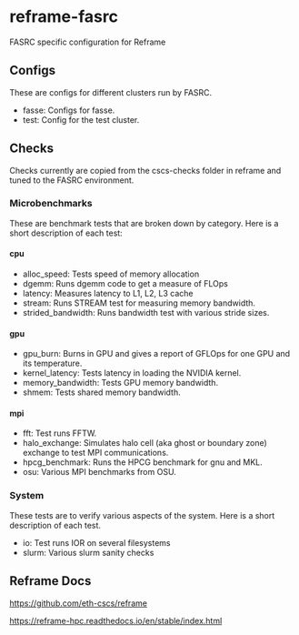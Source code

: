# reframe-fasrc
FASRC specific configuration for Reframe

## Configs
These are configs for different clusters run by FASRC.

* fasse: Configs for fasse.
* test: Config for the test cluster.

## Checks
Checks currently are copied from the cscs-checks folder in reframe and tuned to the FASRC environment.

### Microbenchmarks
These are benchmark tests that are broken down by category.  Here is a short description of each test:

#### cpu
* alloc_speed: Tests speed of memory allocation
* dgemm: Runs dgemm code to get a measure of FLOps
* latency: Measures latency to L1, L2, L3 cache
* stream: Runs STREAM test for measuring memory bandwidth.
* strided_bandwidth: Runs bandwidth test with various stride sizes.

#### gpu
* gpu_burn: Burns in GPU and gives a report of GFLOps for one GPU and its temperature.
* kernel_latency: Tests latency in loading the NVIDIA kernel.
* memory_bandwidth: Tests GPU memory bandwidth.
* shmem: Tests shared memory bandwidth.

#### mpi
* fft: Test runs FFTW.
* halo_exchange: Simulates halo cell (aka ghost or boundary zone) exchange to test MPI communications.
* hpcg_benchmark: Runs the HPCG benchmark for gnu and MKL.
* osu: Various MPI benchmarks from OSU.

### System
These tests are to verify various aspects of the system.  Here is a short description of each test.

* io: Test runs IOR on several filesystems 
* slurm: Various slurm sanity checks

## Reframe Docs
https://github.com/eth-cscs/reframe

https://reframe-hpc.readthedocs.io/en/stable/index.html
